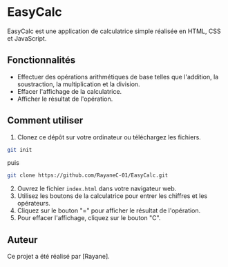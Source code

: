 # EasyCalc

EasyCalc est une application de calculatrice simple réalisée en HTML, CSS et JavaScript.

## Fonctionnalités

- Effectuer des opérations arithmétiques de base telles que l'addition, la soustraction, la multiplication et la division.
- Effacer l'affichage de la calculatrice.
- Afficher le résultat de l'opération.

## Comment utiliser

1. Clonez ce dépôt sur votre ordinateur ou téléchargez les fichiers.
```bash
git init
```
puis
```bash
git clone https://github.com/RayaneC-01/EasyCalc.git
```
2. Ouvrez le fichier `index.html` dans votre navigateur web.
3. Utilisez les boutons de la calculatrice pour entrer les chiffres et les opérateurs.
4. Cliquez sur le bouton "=" pour afficher le résultat de l'opération.
5. Pour effacer l'affichage, cliquez sur le bouton "C".

## Auteur

Ce projet a été réalisé par [Rayane].